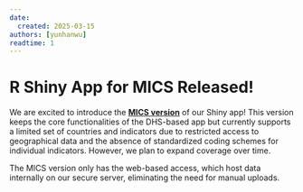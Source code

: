 ```yaml
---
date:
  created: 2025-03-15
authors: [yunhanwu]
readtime: 1
---
```


# R Shiny App for MICS Released!

We are excited to introduce the <a href="https://rsc.stat.washington.edu/surveyPrevRShinyMICS/" target="_blank">**MICS version**</a> of our Shiny app! This version keeps the core functionalities of the DHS-based app but currently supports a limited set of countries and indicators due to restricted access to geographical data and the absence of standardized coding schemes for individual indicators. However, we plan to expand coverage over time.

The MICS version only has the web-based access, which host data internally on our secure server, eliminating the need for manual uploads. 